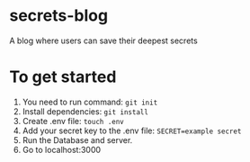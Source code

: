 # secrets-blog
A blog where users can save their deepest secrets

# To get started
1. You need to run command: ```git init```
2. Install dependencies: ```git install```
3. Create .env file: ```touch .env```
4. Add your secret key to the .env file: ```SECRET=example secret```
4. Run the Database and server.
5. Go to localhost:3000
